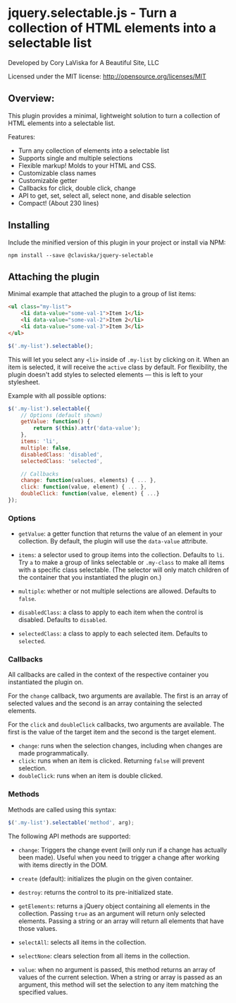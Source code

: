 # jquery.selectable.js - Turn a collection of HTML elements into a selectable list

Developed by Cory LaViska for A Beautiful Site, LLC

Licensed under the MIT license: http://opensource.org/licenses/MIT

## Overview:

This plugin provides a minimal, lightweight solution to turn a collection of HTML elements into a selectable list.

Features:

- Turn any collection of elements into a selectable list
- Supports single and multiple selections
- Flexible markup! Molds to your HTML and CSS.
- Customizable class names
- Customizable getter
- Callbacks for click, double click, change
- API to get, set, select all, select none, and disable selection
- Compact! (About 230 lines)

## Installing

Include the minified version of this plugin in your project or install via NPM:

```
npm install --save @claviska/jquery-selectable
```

## Attaching the plugin

Minimal example that attached the plugin to a group of list items:

```html
<ul class="my-list">
    <li data-value="some-val-1">Item 1</li>
    <li data-value="some-val-2">Item 2</li>
    <li data-value="some-val-3">Item 3</li>
</ul>
```

```javascript
$('.my-list').selectable();
```

This will let you select any `<li>` inside of `.my-list` by clicking on it. When an item is selected, it will receive the `active` class by default. For flexibility, the plugin doesn't add styles to selected elements — this is left to your stylesheet.

Example with all possible options:

```javascript
$('.my-list').selectable({
    // Options (default shown)
    getValue: function() {
        return $(this).attr('data-value');
    },
    items: 'li',
    multiple: false,
    disabledClass: 'disabled',
    selectedClass: 'selected',

    // Callbacks
    change: function(values, elements) { ... },
    click: function(value, element) { ... },
    doubleClick: function(value, element) { ...}
});
```

### Options

- `getValue`: a getter function that returns the value of an element in your collection. By default, the plugin will use the `data-value` attribute.

- `items`: a selector used to group items into the collection. Defaults to `li`. Try `a` to make a group of links selectable or `.my-class` to make all items with a specific class selectable. (The selector will only match children of the container that you instantiated the plugin on.)

- `multiple`: whether or not multiple selections are allowed. Defaults to `false`.

- `disabledClass`: a class to apply to each item when the control is disabled. Defaults to `disabled`.

- `selectedClass`: a class to apply to each selected item. Defaults to `selected`.

### Callbacks

All callbacks are called in the context of the respective container you instantiated the plugin on.

For the `change` callback, two arguments are available. The first is an array of selected values and the second is an array containing the selected elements.

For the `click` and `doubleClick` callbacks, two arguments are available. The first is the value of the target item and the second is the target element.

- `change`: runs when the selection changes, including when changes are made programmatically.
- `click`: runs when an item is clicked. Returning `false` will prevent selection.
- `doubleClick`: runs when an item is double clicked.

### Methods

Methods are called using this syntax:

```javascript
$('.my-list').selectable('method', arg);
```

The following API methods are supported:

- `change`: Triggers the change event (will only run if a change has actually been made). Useful when you need to trigger a change after working with items directly in the DOM.

- `create` (default): initializes the plugin on the given container.

- `destroy`: returns the control to its pre-initialized state.

- `getElements`: returns a jQuery object containing all elements in the collection. Passing `true` as an argument will return only selected elements. Passing a string or an array will return all elements that have those values.

- `selectAll`: selects all items in the collection.

- `selectNone`: clears selection from all items in the collection.

- `value`: when no argument is passed, this method returns an array of values of the current selection. When a string or array is passed as an argument, this method will set the selection to any item matching the specified values.